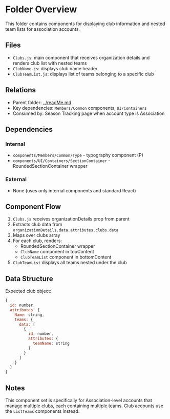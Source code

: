 # Folder Overview

This folder contains components for displaying club information and nested team lists for association accounts.

## Files

- `Clubs.js`: main component that receives organization details and renders club list with nested teams
- `ClubName.js`: displays club name header
- `ClubTeamList.js`: displays list of teams belonging to a specific club

## Relations

- Parent folder: [../readMe.md](../readMe.md)
- Key dependencies: `Members/Common` components, `UI/Containers`
- Consumed by: Season Tracking page when account type is Association

## Dependencies

### Internal

- `components/Members/Common/Type` - typography component (P)
- `components/UI/Containers/SectionContainer` - RoundedSectionContainer wrapper

### External

- None (uses only internal components and standard React)

## Component Flow

1. `Clubs.js` receives organizationDetails prop from parent
2. Extracts club data from `organizationDetails.data.attributes.clubs.data`
3. Maps over clubs array
4. For each club, renders:
   - RoundedSectionContainer wrapper
   - `ClubName` component in topContent
   - `ClubTeamList` component in bottomContent
5. `ClubTeamList` displays all teams nested under the club

## Data Structure

Expected club object:

```javascript
{
  id: number,
  attributes: {
    Name: string,
    teams: {
      data: [
        {
          id: number,
          attributes: {
            teamName: string
          }
        }
      ]
    }
  }
}
```

## Notes

This component set is specifically for Association-level accounts that manage multiple clubs, each containing multiple teams. Club accounts use the `ListTeams` components instead.
